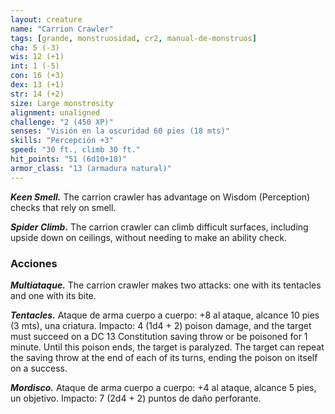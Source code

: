```yaml
---
layout: creature
name: "Carrion Crawler"
tags: [grande, monstruosidad, cr2, manual-de-monstruos]
cha: 5 (-3)
wis: 12 (+1)
int: 1 (-5)
con: 16 (+3)
dex: 13 (+1)
str: 14 (+2)
size: Large monstrosity
alignment: unaligned
challenge: "2 (450 XP)"
senses: "Visión en la oscuridad 60 pies (18 mts)"
skills: "Percepción +3"
speed: "30 ft., climb 30 ft."
hit_points: "51 (6d10+18)"
armor_class: "13 (armadura natural)"
---
```


***Keen Smell.*** The carrion crawler has advantage on Wisdom (Perception) checks that rely on smell.

***Spider Climb.*** The carrion crawler can climb difficult surfaces, including upside down on ceilings, without needing to make an ability check.

### Acciones

***Multiataque.*** The carrion crawler makes two attacks: one with its tentacles and one with its bite.

***Tentacles.*** Ataque de arma cuerpo a cuerpo: +8 al ataque, alcance 10 pies (3 mts), una criatura. Impacto: 4 (1d4 + 2) poison damage, and the target must succeed on a DC 13 Constitution saving throw or be poisoned for 1 minute. Until this poison ends, the target is paralyzed. The target can repeat the saving throw at the end of each of its turns, ending the poison on itself on a success.

***Mordisco.*** Ataque de arma cuerpo a cuerpo: +4 al ataque, alcance 5 pies, un objetivo. Impacto: 7 (2d4 + 2) puntos de daño perforante.